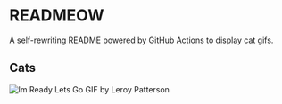 # READMEOW

A self-rewriting README powered by GitHub Actions to display cat gifs.

## Cats

![Im Ready Lets Go GIF by Leroy Patterson](https://media2.giphy.com/media/CjmvTCZf2U3p09Cn0h/200.gif?cid=9acd02dazl8iy7hto2qdj6xtlwpgamceln7knbcu35554mm4&ep=v1_gifs_search&rid=200.gif&ct=g)
